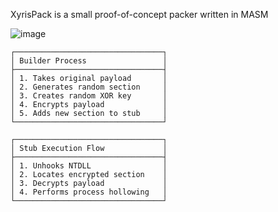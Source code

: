 XyrisPack is a small proof-of-concept packer written in MASM 

![image](https://github.com/user-attachments/assets/05290976-0b22-4f07-babb-90ff1608f49f)
```
┌─────────────────────────────────┐
│ Builder Process                 │
├─────────────────────────────────┤
│ 1. Takes original payload       │
│ 2. Generates random section     │
│ 3. Creates random XOR key       │
│ 4. Encrypts payload             │
│ 5. Adds new section to stub     │
└─────────────────────────────────┘

┌─────────────────────────────────┐
│ Stub Execution Flow             │
├─────────────────────────────────┤
│ 1. Unhooks NTDLL                │
│ 2. Locates encrypted section    │
│ 3. Decrypts payload             │
│ 4. Performs process hollowing   │
└─────────────────────────────────┘
```
